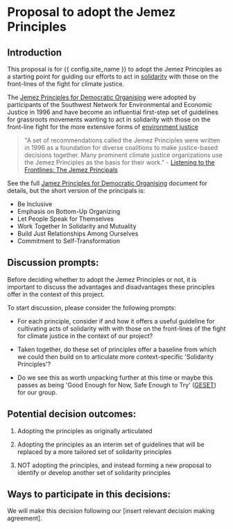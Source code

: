 # Proposal to adopt the Jemez Principles

## **Introduction**

This proposal is for {{ config.site_name }} to adopt the Jemez Principles as a starting point for guiding our efforts to act in [solidarity](https://commonslibrary.org/solidarity-the-past-present-and-future-of-a-world-changing-idea/) with those on the front-lines of the fight for climate justice.

The [Jemez Principles for Democratic Organising](https://www.createclimatejustice.net/wp-content/uploads/2018/05/jemez-principles.pdf) were adopted by participants of the Southwest Network for Environmental and Economic Justice in 1996 and have become an influential first-step set of guidelines for grassroots movements wanting to act in solidarity with those on the front-line fight for the more extensive forms of [environment justice](https://www.ejnet.org/ej/principles.html)

> "A set of recommendations called the Jemez Principles were written in 1996 as a foundation for diverse coalitions to make justice-based decisions together. Many prominent climate justice organizations use the Jemez Principles as the basis for their work." - [Listening to the Frontlines: The Jemez Principals](https://uw.pressbooks.pub/climatejusticeandenergysolutions/chapter/listening-to-the-frontlines-the-jemez-principles/)

See the full [Jamez Principles for Democratic Organising](https://www.createclimatejustice.net/wp-content/uploads/2018/05/jemez-principles.pdf) document for details, but the short version of the principals is:

*   Be Inclusive
*   Emphasis on Bottom-Up Organizing
*   Let People Speak for Themselves
*   Work Together In Solidarity and Mutuality
*   Build Just Relationships Among Ourselves
*   Commitment to Self-Transformation

## **Discussion prompts:**

Before deciding whether to adopt the Jemez Principles or not, it is important to discuss the advantages and disadvantages these principles offer in the context of this project.

To start discussion, please consider the following prompts:

* For each principle, consider if and how it offers a useful guideline for cultivating acts of solidarity with with those on the front-lines of the fight for climate justice in the context of our project?
    
* Taken together, do these set of principles offer a baseline from which we could then build on to articulate more context-specific 'Solidarity Principles'?  

* Do we see this as worth unpacking further at this time or maybe this passes as being 'Good Enough for Now, Safe Enough to Try' ([GESET](https://collaboratiohelvetica.ch/en/blog/2019/8/27/good-enough-for-now-safe-enough-to-try-geset)) for our group.

## **Potential decision outcomes:**

1.  Adopting the principles as originally articulated
    
3.  Adopting the principles as an interim set of guidelines that will be replaced by a more tailored set of solidarity principles
    
4.  NOT adopting the principles, and instead forming a new proposal to identify or develop another set of solidarity principles

## **Ways to participate in this decisions:**

We will make this decision following our [insert relevant decision making agreement].   